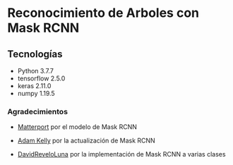 # Reconocimiento de Arboles con Mask RCNN
## Tecnologías
- Python 3.7.7
- tensorflow 2.5.0
- keras 2.11.0
- numpy 1.19.5


### Agradecimientos
- [Matterport](https://github.com/matterport) por el modelo de Mask RCNN

- [Adam Kelly](https://github.com/akTwelve) por la actualización de Mask RCNN

- [DavidReveloLuna](https://github.com/DavidReveloLuna/MaskRCNN_Video) por la implementación de Mask RCNN a varias clases
